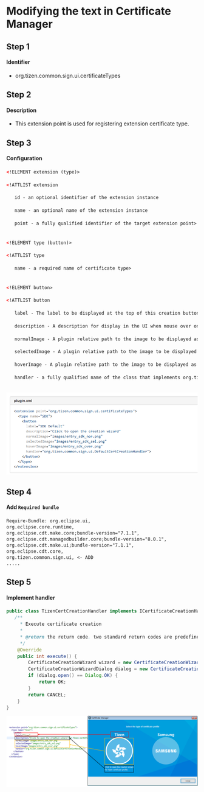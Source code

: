 # Modifying the text in Certificate Manager

## Step 1

#### Identifier
- org.tizen.common.sign.ui.certificateTypes

## Step 2

#### Description
- This extension point is used for registering extension certificate type.

## Step 3

#### Configuration
```xml
<!ELEMENT extension (type)>

<!ATTLIST extension

   id - an optional identifier of the extension instance

   name - an optional name of the extension instance

   point - a fully qualified identifier of the target extension point>


<!ELEMENT type (button)>

<!ATTLIST type

   name - a required name of certificate type>


<!ELEMENT button> 

<!ATTLIST button

   label - The label to be displayed at the top of this creation button. This value should be unique name of the certificate type

   description - A description for display in the UI when mouse over on creation button

   normalImage - A plugin relative path to the image to be displayed as the normal state for creation button

   selectedImage - A plugin relative path to the image to be displayed as the selection state for creation button

   hoverImage - A plugin relative path to the image to be displayed as the hover state for creation button

   handler - a fully qualified name of the class that implements org.tizen.common.sign.ui.ICertificateCreationHandler. Call execute() method of this handler when button is clicked>
     
```

![](../../media/tizen-studio/cert-ext.png )

## Step 4

#### Add `Required bundle`
```text
Require-Bundle: org.eclipse.ui,
org.eclipse.core.runtime,
org.eclipse.cdt.make.core;bundle-version="7.1.1",
org.eclipse.cdt.managedbuilder.core;bundle-version="8.0.1",
org.eclipse.cdt.make.ui;bundle-version="7.1.1",
org.eclipse.cdt.core,
org.tizen.common.sign.ui, <- ADD
.....
```

## Step 5

#### Implement handler
```java
public class TizenCertCreationHandler implements ICertificateCreationHandler {
   /**
     * Execute certificate creation
     *
     * @return the return code. two standard return codes are predefined, OK and CANCEL.
     */
    @Override
    public int execute() {
        CertificateCreationWizard wizard = new CertificateCreationWizard();
        CertificateCreationWizardDialog dialog = new CertificateCreationWizardDialog(SWTUtil.getShell(), wizard);
        if (dialog.open() == Dialog.OK) {
            return OK;
        }
        return CANCEL;
    }
}
```

![](../../media/tizen-studio/cert-ext-1.png )
